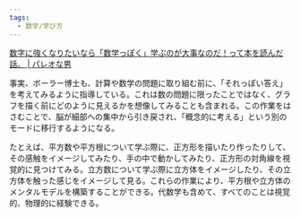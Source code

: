```yaml
---
tags:
  - 数学/学び方
---
```

[数字に強くなりたいなら「数学っぽく」学ぶのが大事なのだ！って本を読んだ話。 | パレオな男](https://yuchrszk.blogspot.com/2024/06/blog-post_17.html)

事実、ボーラー博士も、計算や数学の問題に取り組む前に、「それっぽい答え」を考えてみるように指導している。これは数の問題に限ったことではなく、グラフを描く前にどのように見えるかを想像してみることも含まれる。この作業をはさむことで、脳が細部への集中から引き戻され、「概念的に考える」という別のモードに移行するようになる。

たとえば、平方数や平方根について学ぶ際に、正方形を描いたり作ったりして、その感触をイメージしてみたり、手の中で動かしてみたり、正方形の対角線を視覚的に見つけてみる。立方数について学ぶ際に立方体をイメージしたり、その立方体を触った感じをイメージして見る。これらの作業により、平方根や立方体のメンタルモデルを構築することができる。代数学も含めて、すべてのことは視覚的、物理的に経験できる。